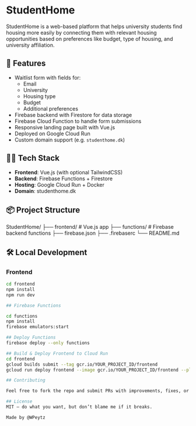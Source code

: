 # StudentHome

StudentHome is a web-based platform that helps university students find housing more easily by connecting them with relevant housing opportunities based on preferences like budget, type of housing, and university affiliation.

## 🚀 Features

- Waitlist form with fields for:
  - Email
  - University
  - Housing type
  - Budget
  - Additional preferences
- Firebase backend with Firestore for data storage
- Firebase Cloud Function to handle form submissions
- Responsive landing page built with Vue.js
- Deployed on Google Cloud Run
- Custom domain support (e.g. `studenthome.dk`)

## 🧑‍💻 Tech Stack

- **Frontend**: Vue.js (with optional TailwindCSS)
- **Backend**: Firebase Functions + Firestore
- **Hosting**: Google Cloud Run + Docker
- **Domain**: studenthome.dk

## 📦 Project Structure
StudentHome/
├── frontend/          # Vue.js app
├── functions/         # Firebase backend functions
├── firebase.json
├── .firebaserc
└── README.md

## 🛠 Local Development

### Frontend

```bash
cd frontend
npm install
npm run dev

## Firebase Functions

cd functions
npm install
firebase emulators:start

## Deploy Functions
firebase deploy --only functions

## Build & Deploy Frontend to Cloud Run
cd frontend
gcloud builds submit --tag gcr.io/YOUR_PROJECT_ID/frontend
gcloud run deploy frontend --image gcr.io/YOUR_PROJECT_ID/frontend --platform managed --region europe-west1

## Contributing

Feel free to fork the repo and submit PRs with improvements, fixes, or new features!

## License
MIT — do what you want, but don’t blame me if it breaks.

Made by @WPeytz